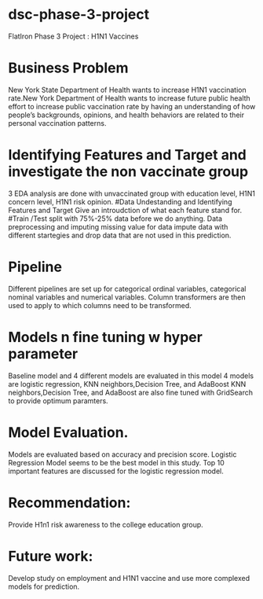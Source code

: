 # dsc-phase-3-project
FlatIron Phase 3 Project : H1N1 Vaccines
# Business Problem
New York State Department of Health wants to increase H1N1 vaccination rate.New York Department of Health wants to increase future public health effort to increase public vaccination rate by having an understanding of how people’s backgrounds, opinions, and health behaviors are related to their personal vaccination patterns.
# Identifying Features and Target and investigate the non vaccinate group
3 EDA analysis are done with unvaccinated group with education level, H1N1 concern level, H1N1 risk opinion.
#Data Undestanding and Identifying Features and Target
Give an introudction of what each feature stand for.
#Train /Test split with 75%-25% data before we do anything.
Data preprocessing and imputing missing value for data
impute data with different startegies and drop data that are not used in this prediction.
# Pipeline
Different pipelines are set up for categorical ordinal variables, categorical nominal variables and numerical variables.
Column transformers are then used to apply to which columns need to be transformed.
# Models n fine tuning w hyper parameter
Baseline model and 4 different models are evaluated in this model
4 models are logistic regression, KNN neighbors,Decision Tree, and AdaBoost
KNN neighbors,Decision Tree, and AdaBoost are also fine tuned with GridSearch to provide optimum paramters.
# Model Evaluation.
Models are evaluated based on accuracy and precision score. Logistic Regression Model seems to be the best model in this study.
Top 10 important features are discussed for the logistic regression model.
# Recommendation:
Provide H1n1 risk awareness to the college education group.
# Future work:
Develop study on employment and H1N1 vaccine and use more complexed models for prediction.
